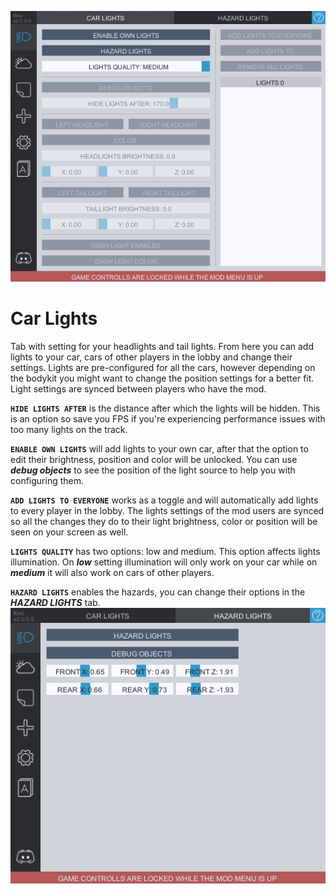![CarLights](../Images/car_lights.png)

# Car Lights
Tab with setting for your headlights and tail lights. From here you can add lights to your car, cars of other players in the lobby and change their settings.
Lights are pre-configured for all the cars, however depending on the bodykit you might want to change the position settings for a better fit. Light settings are synced between players who have the mod.

**`HIDE LIGHTS AFTER`** is the distance after which the lights will be hidden. This is an option so save you FPS if you're experiencing performance issues with too many lights on the track.

**`ENABLE OWN LIGHTS`** will add lights to your own car, after that the option to edit their brightness, position and color will be unlocked. You can use ***debug objects*** to see the position of the light source to help you with configuring them.

**`ADD LIGHTS TO EVERYONE`** works as a toggle and will automatically add lights to every player in the lobby. The lights settings of the mod users are synced so all the changes they do to their light brightness, color or position will be seen on your screen as well.

**`LIGHTS QUALITY`** has two options: low and medium. This option affects lights illumination. On ***low*** setting illumination will only work on your car while on ***medium*** it will also work on cars of other players.

**`HAZARD LIGHTS`** enables the hazards, you can change their options in the ***HAZARD LIGHTS*** tab.
![Hazards](../Images/hazard_lights.png)